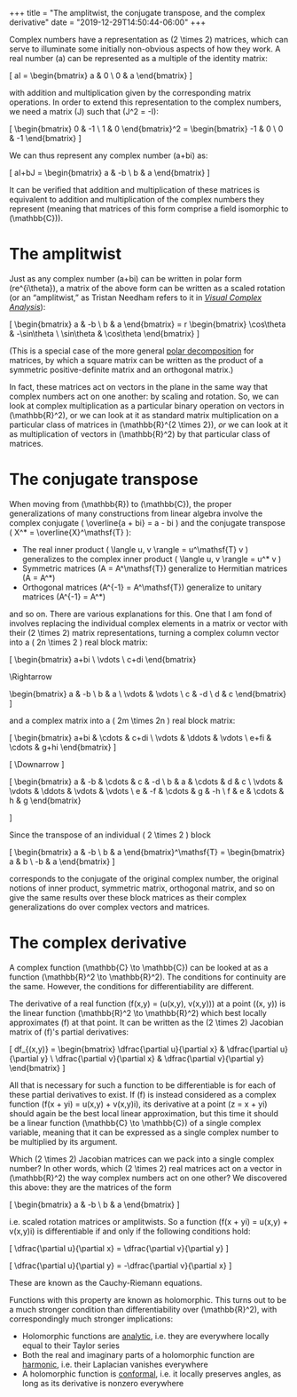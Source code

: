 +++
title = "The amplitwist, the conjugate transpose, and the complex derivative"
date = "2019-12-29T14:50:44-06:00"
+++

Complex numbers have a representation as \(2 \times 2\) matrices, which can serve to illuminate some initially non-obvious aspects of how they work. A real number \(a\) can be represented as a multiple of the identity matrix:

\[ aI = \begin{bmatrix} a & 0 \\ 0 & a \end{bmatrix} \]

with addition and multiplication given by the corresponding matrix operations. In order to extend this representation to the complex numbers, we need a matrix \(J\) such that \(J^2 = -I\):

\[ \begin{bmatrix} 0 & -1 \\ 1 & 0 \end{bmatrix}^2 = \begin{bmatrix} -1 & 0 \\ 0 & -1 \end{bmatrix} \]

We can thus represent any complex number \(a+bi\) as:

\[ aI+bJ = \begin{bmatrix} a & -b \\ b & a \end{bmatrix} \]

It can be verified that addition and multiplication of these matrices is equivalent to addition and multiplication of the complex numbers they represent (meaning that matrices of this form comprise a field isomorphic to \(\mathbb{C}\)).

<!--excerpt-->

# The amplitwist

Just as any complex number \(a+bi\) can be written in polar form \(re^{i\theta}\), a matrix of the above form can be written as a scaled rotation (or an “amplitwist,” as Tristan Needham refers to it in [*Visual Complex Analysis*](http://usf.usfca.edu/vca/)):

\[ \begin{bmatrix} a & -b \\ b & a \end{bmatrix} = r \begin{bmatrix} \cos\theta & -\sin\theta \\ \sin\theta & \cos\theta \end{bmatrix} \]

(This is a special case of the more general [polar decomposition](https://en.wikipedia.org/wiki/Polar_decomposition) for matrices, by which a square matrix can be written as the product of a symmetric positive-definite matrix and an orthogonal matrix.)

In fact, these matrices act on vectors in the plane in the same way that complex numbers act on one another: by scaling and rotation. So, we can look at complex multiplication as a particular binary operation on vectors in \(\mathbb{R}^2\), or we can look at it as standard matrix multiplication on a particular class of matrices in \(\mathbb{R}^{2 \times 2}\), *or* we can look at it as multiplication of vectors in \(\mathbb{R}^2\) by that particular class of matrices.

# The conjugate transpose

When moving from \(\mathbb{R}\) to \(\mathbb{C}\), the proper generalizations of many constructions from linear algebra involve the complex conjugate \( \overline{a + bi} = a - bi \) and the conjugate transpose \( X^* = \overline{X}^\mathsf{T} \):

- The real inner product \( \langle u, v \rangle = u^\mathsf{T} v \) generalizes to the complex inner product \( \langle u, v \rangle = u^* v \)
- Symmetric matrices \(A = A^\mathsf{T}\) generalize to Hermitian matrices \(A = A^*\)
- Orthogonal matrices \(A^{-1} = A^\mathsf{T}\) generalize to unitary matrices \(A^{-1} = A^*\)

and so on. There are various explanations for this. One that I am fond of involves replacing the individual complex elements in a matrix or vector with their \(2 \times 2\) matrix representations, turning a complex column vector into a \( 2n \times 2 \) real block matrix:

\[ \begin{bmatrix} a+bi \\ \vdots \\ c+di \end{bmatrix}

\Rightarrow

\begin{bmatrix} a & -b \\ b & a \\ \vdots & \vdots \\ c & -d \\ d & c \end{bmatrix}
\]

and a complex matrix into a \( 2m \times 2n \) real block matrix:

\[ \begin{bmatrix} a+bi & \cdots & c+di \\ \vdots & \ddots & \vdots \\ e+fi & \cdots & g+hi \end{bmatrix} \]

\[ \Downarrow \]

\[
\begin{bmatrix}
    a & -b & \cdots & c & -d \\
    b & a & \cdots & d & c \\
    \vdots & \vdots & \ddots & \vdots & \vdots \\
    e & -f & \cdots & g & -h \\
    f & e & \cdots & h & g \end{bmatrix}

\]

Since the transpose of an individual \( 2 \times 2 \) block

\[ \begin{bmatrix} a & -b \\ b & a \end{bmatrix}^\mathsf{T} = \begin{bmatrix} a & b \\ -b & a \end{bmatrix} \]

corresponds to the conjugate of the original complex number, the original notions of inner product, symmetric matrix, orthogonal matrix, and so on give the same results over these block matrices as their complex generalizations do over complex vectors and matrices.

# The complex derivative

A complex function \(\mathbb{C} \to \mathbb{C}\) can be looked at as a function \(\mathbb{R}^2 \to \mathbb{R}^2\). The conditions for continuity are the same. However, the conditions for differentiability are different.

The derivative of a real function \(f(x,y) = (u(x,y), v(x,y))\) at a point \((x, y)\) is the linear function \(\mathbb{R}^2 \to \mathbb{R}^2\) which best locally approximates \(f\) at that point. It can be written as the \(2 \times 2\) Jacobian matrix of \(f\)'s partial derivatives:

\[ df_{(x,y)} = \begin{bmatrix}
    \dfrac{\partial u}{\partial x} & \dfrac{\partial u}{\partial y} \\
    \dfrac{\partial v}{\partial x} & \dfrac{\partial v}{\partial y}
\end{bmatrix} \]

All that is necessary for such a function to be differentiable is for each of these partial derivatives to exist. If \(f\) is instead considered as a complex function \(f(x + yi) = u(x,y) + v(x,y)i\), its derivative at a point \(z = x + yi\) should again be the best local linear approximation, but this time it should be a linear function \(\mathbb{C} \to \mathbb{C}\) of a single complex variable, meaning that it can be expressed as a single complex number to be multiplied by its argument.

Which \(2 \times 2\) Jacobian matrices can we pack into a single complex number? In other words, which \(2 \times 2\) real matrices act on a vector in \(\mathbb{R}^2\) the way complex numbers act on one other? We discovered this above: they are the matrices of the form

\[ \begin{bmatrix} a & -b \\ b & a \end{bmatrix} \]

i.e. scaled rotation matrices or amplitwists. So a function \(f(x + yi) = u(x,y) + v(x,y)i\) is differentiable if and only if the following conditions hold:

\[ \dfrac{\partial u}{\partial x} = \dfrac{\partial v}{\partial y} \]

\[ \dfrac{\partial u}{\partial y} = -\dfrac{\partial v}{\partial x} \]

These are known as the Cauchy-Riemann equations.

Functions with this property are known as holomorphic. This turns out to be a much stronger condition than differentiability over \(\mathbb{R}^2\), with correspondingly much stronger implications:

- Holomorphic functions are [analytic](https://en.wikipedia.org/wiki/Analytic_function), i.e. they are everywhere locally equal to their Taylor series
- Both the real and imaginary parts of a holomorphic function are [harmonic](https://en.wikipedia.org/wiki/Harmonic_function"), i.e. their Laplacian vanishes everywhere
- A holomorphic function is [conformal](https://en.wikipedia.org/wiki/Conformal_map), i.e. it locally preserves angles, as long as its derivative is nonzero everywhere
